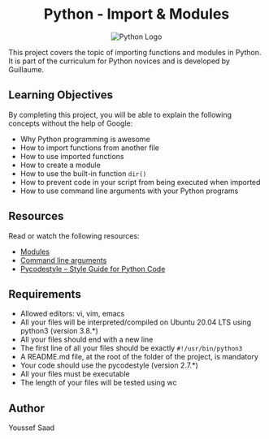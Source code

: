 <h1 align="center">Python - Import & Modules</h1>
<p align="center">
  <img src="https://i.gifer.com/9WsD.gif" alt="Python Logo">
</p>

This project covers the topic of importing functions and modules in Python. It is part of the curriculum for Python novices and is developed by Guillaume.

## Learning Objectives

By completing this project, you will be able to explain the following concepts without the help of Google:

- Why Python programming is awesome
- How to import functions from another file
- How to use imported functions
- How to create a module
- How to use the built-in function `dir()`
- How to prevent code in your script from being executed when imported
- How to use command line arguments with your Python programs

## Resources

Read or watch the following resources:

- [Modules](https://docs.python.org/3/tutorial/modules.html)
- [Command line arguments](https://docs.python.org/3/tutorial/stdlib.html#command-line-arguments)
- [Pycodestyle – Style Guide for Python Code](https://pycodestyle.pycqa.org/en/latest/index.html)

## Requirements

- Allowed editors: vi, vim, emacs
- All your files will be interpreted/compiled on Ubuntu 20.04 LTS using python3 (version 3.8.*)
- All your files should end with a new line
- The first line of all your files should be exactly `#!/usr/bin/python3`
- A README.md file, at the root of the folder of the project, is mandatory
- Your code should use the pycodestyle (version 2.7.*)
- All your files must be executable
- The length of your files will be tested using wc

## Author
Youssef Saad
